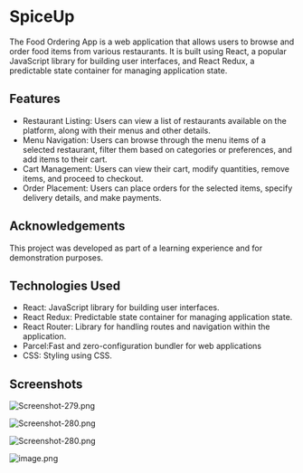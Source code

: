 # SpiceUp

The Food Ordering App is a web application that allows users to browse and order food items from various restaurants. It is built using React, a popular JavaScript library for building user interfaces, and React Redux, a predictable state container for managing application state.

## Features


- Restaurant Listing: Users can view a list of restaurants available on the platform, along with their menus and other details.
- Menu Navigation: Users can browse through the menu items of a selected restaurant, filter them based on categories or preferences, and add items to their cart.
- Cart Management: Users can view their cart, modify quantities, remove items, and proceed to checkout.
- Order Placement: Users can place orders for the selected items, specify delivery details, and make payments.

## Acknowledgements

This project was developed as part of a learning experience and for demonstration purposes.

## Technologies Used

- React: JavaScript library for building user interfaces.
- React Redux: Predictable state container for managing application state.
- React Router: Library for handling routes and navigation within the application.
- Parcel:Fast and zero-configuration bundler for web applications
- CSS: Styling using CSS.

## Screenshots

![Screenshot-279.png](https://i.postimg.cc/TY5kjVPm/Screenshot-279.png)

![Screenshot-280.png](https://i.postimg.cc/gjg5Tygz/Screenshot-280.png)

![Screenshot-280.png](https://i.postimg.cc/bwjfndcv/Screenshot-281.jpg)

![image.png](https://i.postimg.cc/44SRcPmW/image.png)






